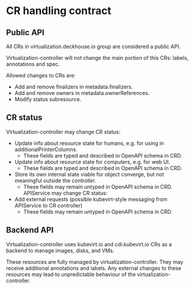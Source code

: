 # CR handling contract

## Public API

All CRs in virtualization.deckhouse.io group are considered a public API.

Virtualization-controller will not change the main portion of this CRs: labels, annotations and spec.

Allowed changes to CRs are:
- Add and remove finalizers in metadata.finalizers.
- Add and remove owners in metadata.ownerReferences.
- Modify status subresource.

## CR status

Virtualization-controller may change CR status:
- Update info about resource state for humans, e.g. for using in additionalPrinterColumns.
  - These fields are typed and described in OpenAPI schema in CRD.
- Update info about resource state for computers, e.g. for web UI.
  - These fields are typed and described in OpenAPI schema in CRD.
- Store its own internal state viable for object converge, but not meaningful outside the controller.
  - These fields may remain untyped in OpenAPI schema in CRD.
APIService  may change CR status:
- Add external requests (possible kubevirt-style messaging from APIService to CR controller)
  - These fields may remain untyped in OpenAPI schema in CRD.

## Backend API

Virtualization-controller uses kubevirt.io and cdi.kubevirt.io CRs as a backend to manage
images, disks, and VMs.

These resources are fully managed by virtualization-controller. They may
receive additional annotations and labels. Any external changes to these
resources may lead to unpredictable behaviour of the virtualization-controller.
